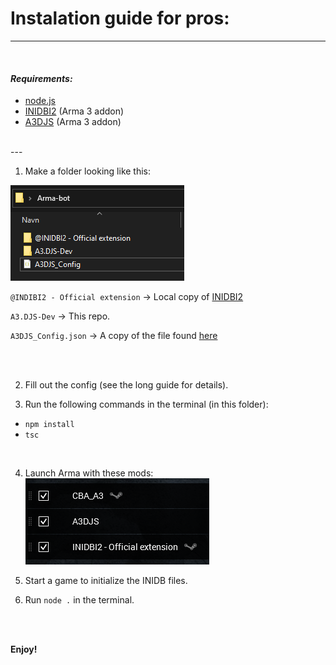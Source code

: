 # Instalation guide for pros:
--- 
<br>

#### _Requirements:_
* [node.js](https://nodejs.org/en/download/)
* [INIDBI2](https://steamcommunity.com/sharedfiles/filedetails/?id=1768992669&searchtext=INIDBI2) (Arma 3 addon)
* [A3DJS](https://steamcommunity.com/sharedfiles/filedetails/?id=2924824356)   (Arma 3 addon)
<br> 
---
<br>

1) Make a folder looking like this:

![Folder structure](gitReadMe/Folder-example.png)

`@INDIBI2 - Official extension` -> Local copy of [INIDBI2](https://steamcommunity.com/sharedfiles/filedetails/?id=1768992669&searchtext=INIDBI2)

`A3.DJS-Dev` -> This repo.

`A3DJS_Config.json` -> A copy of the file found [here](A3DJS_Config.json)

<br>
<br>

2) Fill out the config (see the long guide for details).


3) Run the following commands in the terminal (in this folder):
* `npm install`
* `tsc`

<br>

4) Launch Arma with these mods:
![Folder structure](gitReadMe/mods.png)

5) Start a game to initialize the INIDB files.

5) Run `node .` in the terminal.

<br>
<br>

**Enjoy!**